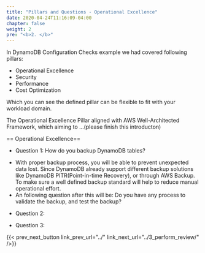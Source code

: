 ```yaml
---
title: "Pillars and Questions - Operational Excellence"
date: 2020-04-24T11:16:09-04:00
chapter: false
weight: 2
pre: "<b>2. </b>"
---
```



In DynamoDB Configuration Checks example we had covered following pillars:
* Operational Excellence
* Security 
* Performance
* Cost Optimization 

Which you can see the defined pillar can be flexible to fit with your workload domain.

The Operational Excellence Pillar aligned with AWS Well-Architected Framework, which aiming to ...(please finish this introducton)

== Operational Excellence==

* Question 1: How do you backup DynamoDB tables?
- With proper backup process, you will be able to prevent unexpected data lost. Since DynamoDB already support different backup solutions like DynamoDB PITR(Point-in-time Recovery), or through AWS Backup. To make sure a well defined backup standard will help to reduce manual operational effort. 
- An following question after this will be: Do you have any process to validate the backup, and test the backup?

* Question 2:

* Question 3:




{{< prev_next_button link_prev_url="../" link_next_url="../3_perform_review/" />}}
